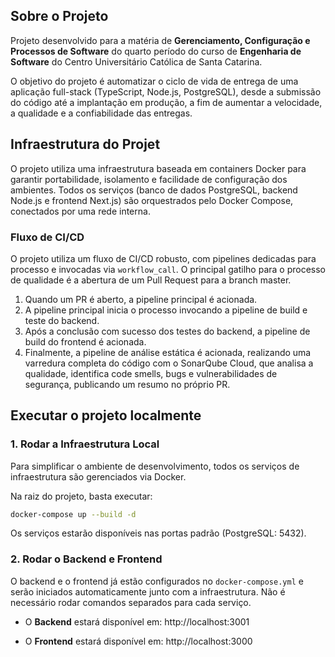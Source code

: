 ## Sobre o Projeto

Projeto desenvolvido para a matéria de **Gerenciamento, Configuração e Processos de Software** do quarto período do curso de **Engenharia de Software** do Centro Universitário Católica de Santa Catarina.

O objetivo do projeto é automatizar o ciclo de vida de entrega de uma aplicação full-stack (TypeScript, Node.js, PostgreSQL), desde a submissão do código até a implantação em produção, a fim de aumentar a velocidade, a qualidade e a confiabilidade das entregas.

## Infraestrutura do Projet

O projeto utiliza uma infraestrutura baseada em containers Docker para garantir portabilidade, isolamento e facilidade de configuração dos ambientes. Todos os serviços (banco de dados PostgreSQL, backend Node.js e frontend Next.js) são orquestrados pelo Docker Compose, conectados por uma rede interna.

### Fluxo de CI/CD

O projeto utiliza um fluxo de CI/CD robusto, com pipelines dedicadas para processo e invocadas via `workflow_call`. O principal gatilho para o processo de qualidade é a abertura de um Pull Request para a branch master.

1. Quando um PR é aberto, a pipeline principal é acionada.
2. A pipeline principal inicia o processo invocando a pipeline de build e teste do backend.
3. Após a conclusão com sucesso dos testes do backend, a pipeline de build do frontend é acionada.
4. Finalmente, a pipeline de análise estática é acionada, realizando uma varredura completa do código com o SonarQube Cloud, que analisa a qualidade, identifica code smells, bugs e vulnerabilidades de segurança, publicando um resumo no próprio PR.

## Executar o projeto localmente

### 1. Rodar a Infraestrutura Local

Para simplificar o ambiente de desenvolvimento, todos os serviços de infraestrutura são gerenciados via Docker.

Na raiz do projeto, basta executar:

```bash
docker-compose up --build -d
```

Os serviços estarão disponíveis nas portas padrão (PostgreSQL: 5432).

### 2. Rodar o Backend e Frontend

O backend e o frontend já estão configurados no `docker-compose.yml` e serão iniciados automaticamente junto com a infraestrutura. Não é necessário rodar comandos separados para cada serviço.

- O **Backend** estará disponível em: http://localhost:3001

- O **Frontend** estará disponível em: http://localhost:3000

